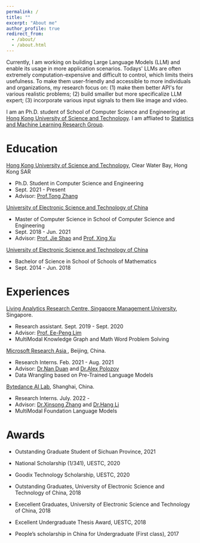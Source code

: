 ```yaml
---
permalink: /
title: ""
excerpt: "About me"
author_profile: true
redirect_from: 
  - /about/
  - /about.html
---
```


Currently, I am working on building Large Language Models (LLM) and enable its usage in more application scenarios. Todays' LLMs are often extremely computation-expensive and difficult to control, which limits theirs usefulness. To make them user-friendly and accessible to more individuals and organizations, my research focus on: (1) make them better API's for various realistic problems; (2) build smailler but more specificalize LLM expert; (3) incorporate various input signals to them like image and video. 

I am an Ph.D. student of School of Computer Science and Engineering at [Hong Kong University of Science and Technology](https://hkust.edu.hk/). I am affliated to [Statistics and Machine Learning Research Group](https://statml.hkust.edu.hk/). 


Education
======
[Hong Kong University of Science and Technology](https://hkust.edu.hk/), Clear Water Bay, Hong Kong SAR
- Ph.D. Student in Computer Science and Engineering
- Sept. 2021 - Present
- Advisor: [Prof.Tong Zhang](http://tongzhang-ml.org/)

[University of Electronic Science and Technology of China](https://www.uestc.edu.cn/) 
- Master of Computer Science in School of Computer Science and Engineering
- Sept. 2018 - Jun. 2021
- Advisor: [Prof. Jie Shao](http://cfm.uestc.edu.cn/~shaojie/) and [Prof. Xing Xu](https://interxuxing.github.io/)

[University of Electronic Science and Technology of China](https://www.uestc.edu.cn/) 
- Bachelor of Science in School of Schools of Mathematics
- Sept. 2014 - Jun. 2018



Experiences
======


<p><a href="https://larc.smu.edu.sg/"><span class="author">Living Analytics Research Centre, Singapore Management University</span></a>, Singapore. </p>

- Research assistant. Sept. 2019 - Sept. 2020 
- Advisor: <a href="https://sites.google.com/site/aseplim/"><span class="author">Prof. Ee-Peng Lim</span></a> <br>
- MultiModal Knowledge Graph and Math Word Problem Solving 


<p><a href=""><span class="author">Microsoft Research Asia </span></a>, Beijing, China. </p>

- Research Interns. Feb. 2021 - Aug. 2021 
- Advisor: <a href="https://nanduan.github.io/"><span class="author">Dr.Nan Duan</span></a> and <a href="https://alexpolozov.com/"><span class="author">Dr.Alex Polozov</span></a> <br>
- Data Wrangling based on Pre-Trained Language Models

<p><a href=""><span class="author">Bytedance AI Lab</span></a>, Shanghai, China. </p>

- Research Interns. July. 2022 - 
- Advisor: <a href="https://scholar.google.com/citations?user=BnSQUocAAAAJ&hl=zh-CN"><span class="author">Dr.Xinsong Zhang</span></a> and <a href="https://scholar.google.com/citations?user=nTl5mSwAAAAJ&hl=zh-CN"><span class="author">Dr.Hang Li</span></a> <br>
- MultiModal Foundation Language Models


Awards
======

- Outstanding Graduate Student of Sichuan Province, 2021 <vr>

- National Scholarship (1/341), UESTC, 2020 <vr>	

- Goodix Technology Scholarship, UESTC, 2020 <vr>

- Outstanding Graduates, University of Electronic Science and Technology of China, 2018 <vr>

- Execellent Graduates, University of Electronic Science and Technology of China, 2018 <vr>

- Excellent Undergraduate Thesis Award, UESTC, 2018 <vr>

- People’s scholarship in China for Undergraduate (First class), 2017 <vr>








